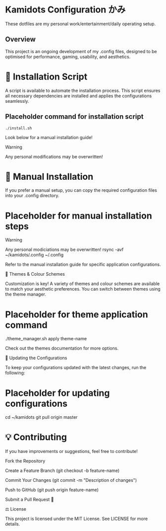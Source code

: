 # Kamidots Configuration かみ
These dotfiles are my personal work/entertainment/daily operating setup. 

## Overview

This project is an ongoing development of my .config files, designed to be optimised for performance, gaming, usability, and aesthetics.

# 🚀 Installation Script

A script is available to automate the installation process. This script ensures all necessary dependencies are installed and applies the configurations seamlessly.

## Placeholder command for installation script
```
./install.sh
```
Look below for a manual installation guide!

> [!WARNING]  
> Any personal modifications may be overwritten!

# 🔧 Manual Installation

If you prefer a manual setup, you can copy the required configuration files into your .config directory.

# Placeholder for manual installation steps
> [!WARNING]
> Any personal modiciations may be overwritten!
rsync -avf ~/kamidots/.config ~/.config

Refer to the manual installation guide for specific application configurations.

🎨 Themes & Colour Schemes

Customization is key! A variety of themes and colour schemes are available to match your aesthetic preferences. You can switch between themes using the theme manager.

# Placeholder for theme application command
./theme_manager.sh apply theme-name

Check out the themes documentation for more options.

🔄 Updating the Configurations

To keep your configurations updated with the latest changes, run the following:

# Placeholder for updating configurations
cd ~/kamidots
git pull origin master

# 💡 Contributing

If you have improvements or suggestions, feel free to contribute!

Fork the Repository

Create a Feature Branch (git checkout -b feature-name)

Commit Your Changes (git commit -m "Description of changes")

Push to GitHub (git push origin feature-name)

Submit a Pull Request 🎉



⚖️ License

This project is licensed under the MIT License. See LICENSE for more details.

